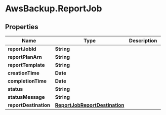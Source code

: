 # AwsBackup.ReportJob

## Properties

Name | Type | Description | Notes
------------ | ------------- | ------------- | -------------
**reportJobId** | **String** |  | [optional] 
**reportPlanArn** | **String** |  | [optional] 
**reportTemplate** | **String** |  | [optional] 
**creationTime** | **Date** |  | [optional] 
**completionTime** | **Date** |  | [optional] 
**status** | **String** |  | [optional] 
**statusMessage** | **String** |  | [optional] 
**reportDestination** | [**ReportJobReportDestination**](ReportJobReportDestination.md) |  | [optional] 



